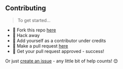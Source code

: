 ## Contributing

> To get started...

- 🍴 Fork this repo [here](https://github.com/fvcproductions/dotfiles#fork-destination-box)
- 🔨 Hack away
- 👥 Add yourself as a contributor under credits
- 🔧 Make a pull request [here](https://github.com/fvcproductions/dotfiles/compare)
- 🎉 Get your pull request approved - success!

Or just [create an issue](https://github.com/fvcproductions/dotfiles/issues) - any little bit of help counts! 😊